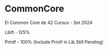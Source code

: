 # CommonCore
El Common Core de 42 Cursus - Set 2024

Libft - 125%

Printf - 100% (Include Printf in Lib Still Pending)
